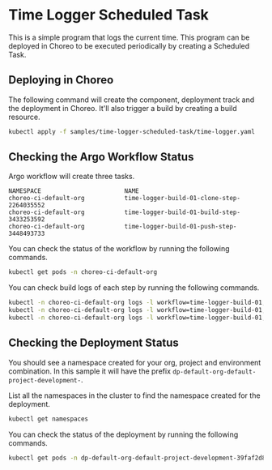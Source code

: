 # Time Logger Scheduled Task
This is a simple program that logs the current time. This program can be deployed in Choreo to be executed periodically by creating a Scheduled Task.

## Deploying in Choreo
The following command will create the component, deployment track and the deployment in Choreo. It'll also trigger a build by creating a build resource. 

```bash
kubectl apply -f samples/time-logger-scheduled-task/time-logger.yaml
```

## Checking the Argo Workflow Status
Argo workflow will create three tasks.

```
NAMESPACE                       NAME 
choreo-ci-default-org           time-logger-build-01-clone-step-2264035552      
choreo-ci-default-org           time-logger-build-01-build-step-3433253592                        
choreo-ci-default-org           time-logger-build-01-push-step-3448493733                  
```

You can check the status of the workflow by running the following commands.

```bash
kubectl get pods -n choreo-ci-default-org
```

You can check build logs of each step by running the following commands.

```bash
kubectl -n choreo-ci-default-org logs -l workflow=time-logger-build-01,step=clone-step --tail=-1
kubectl -n choreo-ci-default-org logs -l workflow=time-logger-build-01,step=build-step --tail=-1
kubectl -n choreo-ci-default-org logs -l workflow=time-logger-build-01,step=push-step --tail=-1
```

## Checking the Deployment Status
You should see a namespace created for your org, project and environment combination. In this sample it will have the prefix `dp-default-org-default-project-development-`. 

List all the namespaces in the cluster to find the namespace created for the deployment.

```bash
kubectl get namespaces
``` 

You can check the status of the deployment by running the following commands.

```bash
kubectl get pods -n dp-default-org-default-project-development-39faf2d8
```
